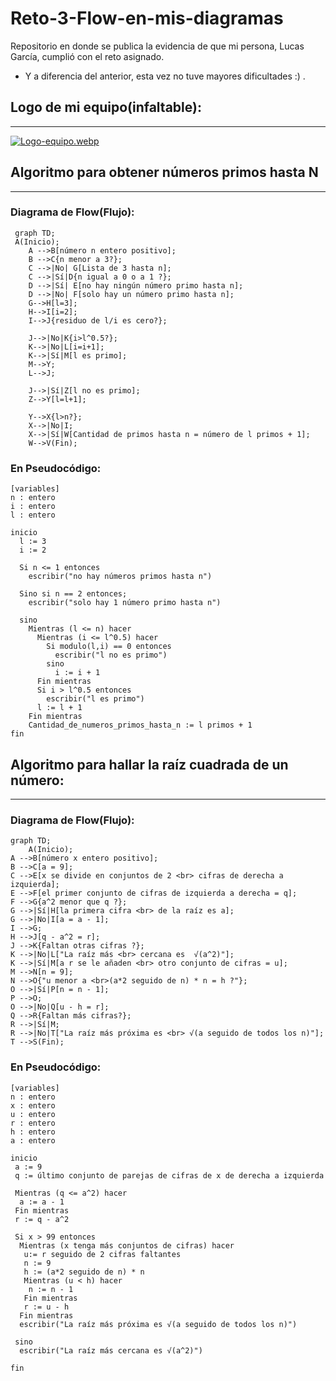 # Reto-3-Flow-en-mis-diagramas

Repositorio en donde se publica la evidencia de que mi persona, Lucas García, cumplió con el reto asignado.

- Y a diferencia del anterior, esta vez no tuve mayores dificultades :) .

## Logo de mi equipo(infaltable):
***

 [![Logo-equipo.webp](https://i.postimg.cc/Z5BYw1Tx/Logo-equipo.webp)](https://postimg.cc/9D2jMgwD)


## Algoritmo para obtener números primos hasta N
***
### Diagrama de Flow(Flujo):
```mermaid
 graph TD;
 A(Inicio);
    A -->B[número n entero positivo];
    B -->C{n menor a 3?};
    C -->|No| G[Lista de 3 hasta n];
    C -->|Sí|D{n igual a 0 o a 1 ?};
    D -->|Sí| E[no hay ningún número primo hasta n];
    D -->|No| F[solo hay un número primo hasta n];
    G-->H[l=3];
    H-->I[i=2];
    I-->J{residuo de l/i es cero?};

    J-->|No|K{i>l^0.5?};
    K-->|No|L[i=i+1];
    K-->|Sí|M[l es primo];
    M-->Y;
    L-->J;

    J-->|Sí|Z[l no es primo];
    Z-->Y[l=l+1];

    Y-->X{l>n?};
    X-->|No|I;
    X-->|Sí|W[Cantidad de primos hasta n = número de l primos + 1];
    W-->V(Fin);
```

### En Pseudocódigo:

```pseudocode
[variables]
n : entero
i : entero
l : entero

inicio
  l := 3
  i := 2

  Si n <= 1 entonces
    escribir("no hay números primos hasta n")

  Sino si n == 2 entonces;
    escribir("solo hay 1 número primo hasta n")

  sino
    Mientras (l <= n) hacer
      Mientras (i <= l^0.5) hacer
        Si modulo(l,i) == 0 entonces
          escribir("l no es primo")
        sino
          i := i + 1
      Fin mientras
      Si i > l^0.5 entonces
        escribir("l es primo")
      l := l + 1
    Fin mientras
    Cantidad_de_numeros_primos_hasta_n := l primos + 1
fin
```
## Algoritmo para hallar la raíz cuadrada de un número:
***
### Diagrama de Flow(Flujo):
```mermaid
graph TD;
    A(Inicio);
A -->B[número x entero positivo];
B -->C[a = 9];
C -->E[x se divide en conjuntos de 2 <br> cifras de derecha a izquierda];
E -->F[el primer conjunto de cifras de izquierda a derecha = q];
F -->G{a^2 menor que q ?};
G -->|Sí|H[la primera cifra <br> de la raíz es a];
G -->|No|I[a = a - 1];
I -->G;
H -->J[q - a^2 = r];
J -->K{Faltan otras cifras ?};
K -->|No|L["La raíz más <br> cercana es  √(a^2)"];
K -->|Sí|M[a r se le añaden <br> otro conjunto de cifras = u];
M -->N[n = 9];
N -->O{"u menor a <br>(a*2 seguido de n) * n = h ?"};
O -->|Sí|P[n = n - 1];
P -->O;
O -->|No|Q[u - h = r];
Q -->R{Faltan más cifras?};
R -->|Sí|M;
R -->|No|T["La raíz más próxima es <br> √(a seguido de todos los n)"];
T -->S(Fin);
```

### En Pseudocódigo:
```pseudocode
[variables]
n : entero
x : entero
u : entero
r : entero
h : entero
a : entero

inicio
 a := 9
 q := último conjunto de parejas de cifras de x de derecha a izquierda

 Mientras (q <= a^2) hacer
  a := a - 1
 Fin mientras
 r := q - a^2

 Si x > 99 entonces
  Mientras (x tenga más conjuntos de cifras) hacer
   u:= r seguido de 2 cifras faltantes
   n := 9
   h := (a*2 seguido de n) * n
   Mientras (u < h) hacer
    n := n - 1
   Fin mientras
   r := u - h
  Fin mientras 
  escribir("La raíz más próxima es √(a seguido de todos los n)")

 sino
  escribir("La raíz más cercana es √(a^2)")

fin
```
